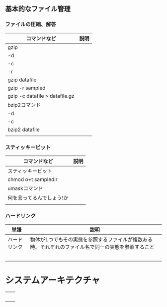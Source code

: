 ## 基本的なファイル管理

### ファイルの圧縮、解答


| コマンドなど                         | 説明  |
| ------------------------------ | --- |
| gzip                           |     |
| -d                             |     |
| -c                             |     |
| -r                             |     |
| gzip datafile                  |     |
| gzip -r sampled                |     |
| gzip -c datafile > datafile.gz |     |
| bzip2コマンド                      |     |
| -d                             |     |
| -c                             |     |
| bzip2 datafile                 |     |
|                                |     |

### スティッキービット

| コマンドなど              | 説明  |
| ------------------- | --- |
| スティッキービット           |     |
| chmod o+t sampledir |     |
| umaskコマンド           |     |
| 何を言ってるんでしょう!か       |     |
|                     |     |

### ハードリンク


| 単語     | 説明                                                 |
| ------ | -------------------------------------------------- |
| ハードリンク | 物体が1つでもその実態を参照するファイルが複数ある時、それぞれのファイル名で同一の実態を参照すること |
|        |                                                    |
|        |                                                    |
|        |                                                    |
|        |                                                    |
|        |                                                    |


# システムアーキテクチャ


|                                             |                                   |
| ------------------------------------------- | --------------------------------- |
|                                             |                                   |
|                                             |                                   |
|                                             |                                   |
|                                             |                                   |
|                                             |                                   |


